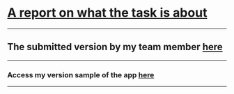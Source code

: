 # [A report on what the task is about](https://github.com/Maliboba/hackbio-cancer-internship/blob/main/Stage_3/Phase%202/Report/Report.md)

---

## The submitted version by my team member [here](https://github.com/Maliboba/hackbio-cancer-internship/tree/main/Stage_3)
---

### Access my version sample of the app [here](https://faithayo.shinyapps.io/mychlolerashinyap2/)

---

